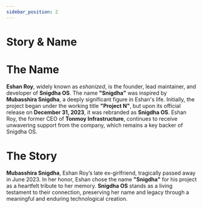 ```yaml
---
sidebar_position: 2
---
```

# Story & Name

# The Name

**Eshan Roy**, widely known as *eshanized*, is the founder, lead maintainer, and developer of **Snigdha OS**. 
The name **"Snigdha"** was inspired by **Mubasshira Snigdha**, a deeply significant figure in Eshan's life. Initially, 
the project began under the working title **"Project N"**, but upon its official release on **December 31, 2023**, 
it was rebranded as **Snigdha OS**. Eshan Roy, the former CEO of **Tonmoy Infrastructure**, continues to receive unwavering support from the company, 
which remains a key backer of Snigdha OS.

# The Story
**Mubasshira Snigdha**, Eshan Roy’s late ex-girlfriend, tragically passed away in June 2023. In her honor, 
Eshan chose the name **"Snigdha"** for his project as a heartfelt tribute to her memory. 
**Snigdha OS** stands as a living testament to their connection, preserving her name and legacy through a meaningful and enduring technological creation.
